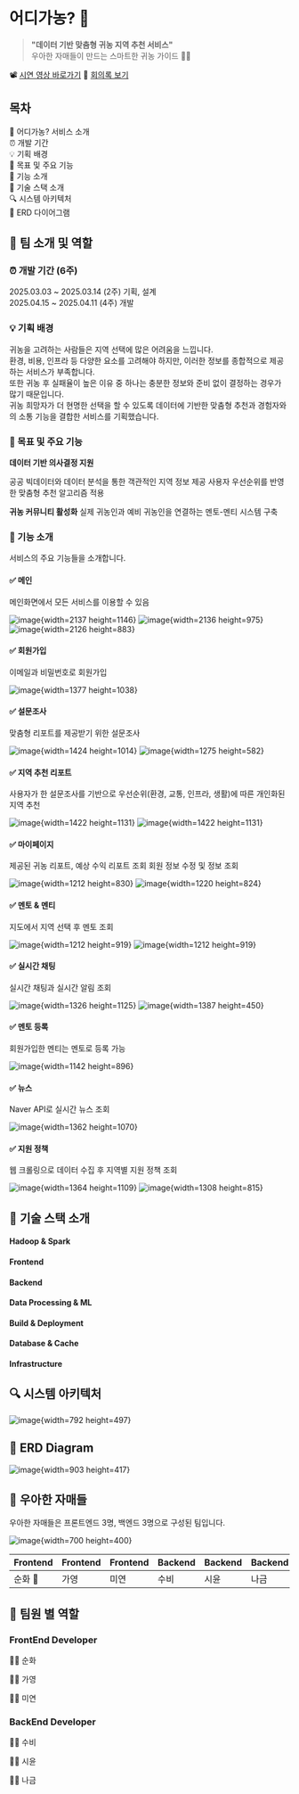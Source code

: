 
# 어디가농? 🌽

> **"데이터 기반 맞춤형 귀농 지역 추천 서비스"**  
우아한 자매들이 만드는 스마트한 귀농 가이드 🚜✨  

📽️ [시연 영상 바로가기](https://drive.google.com/file/d/1nhuQVSqwYE_Bl4Ter0TAZ4RBhGhQi_vt/view) 
📝 [회의록 보기](https://romantic-blanket-13b.notion.site/1a59cee601788005bacec26dd6a81df2?pvs=4)


## 목차

🌱 어디가농? 서비스 소개
<br>
⏰ 개발 기간
<br>
💡 기획 배경
<br>
🎯 목표 및 주요 기능
<br>
🔧 기능 소개
<br>
📢 기술 스택 소개
<br>
🔍 시스템 아키텍처
<br>
💾 ERD 다이어그램
<br>


## 👥 팀 소개 및 역할

### ⏰ 개발 기간 (6주)
2025.03.03 ~ 2025.03.14 (2주) 기획, 설계
<br>
2025.04.15 ~ 2025.04.11 (4주) 개발

### 💡 기획 배경

귀농을 고려하는 사람들은 지역 선택에 많은 어려움을 느낍니다. <br>환경, 비용, 인프라 등 다양한 요소를 고려해야 하지만, 이러한 정보를 종합적으로 제공하는 서비스가 부족합니다.<br>
또한 귀농 후 실패율이 높은 이유 중 하나는 충분한 정보와 준비 없이 결정하는 경우가 많기 때문입니다. <br>귀농 희망자가 더 현명한 선택을 할 수 있도록 데이터에 기반한 맞춤형 추천과 경험자와의 소통 기능을 결합한 서비스를 기획했습니다.


### 🎯 목표 및 주요 기능

**데이터 기반 의사결정 지원**

공공 빅데이터와 데이터 분석을 통한 객관적인 지역 정보 제공
사용자 우선순위를 반영한 맞춤형 추천 알고리즘 적용


**귀농 커뮤니티 활성화**
실제 귀농인과 예비 귀농인을 연결하는 멘토-멘티 시스템 구축



### 🔧 기능 소개

서비스의 주요 기능들을 소개합니다.

#### ✅ 메인

메인화면에서 모든 서비스를 이용할 수 있음 

![image](/uploads/03a9b270aada745ab15c17af36628163/image.png){width=2137 height=1146}
![image](/uploads/9a41466e94dc97a3bdce77ae49947404/image.png){width=2136 height=975}
![image](/uploads/66f1f6d47409f2439d1ec4a90f4881b9/image.png){width=2126 height=883}

#### ✅ 회원가입

이메일과 비밀번호로 회원가입

![image](/uploads/4c1317059de606343e7b2e02608ab081/image.png){width=1377 height=1038}

#### ✅ 설문조사


맞춤형 리포트를 제공받기 위한 설문조사 

![image](/uploads/c8795bf729c2cc813dd44c6cc5acb176/image.png){width=1424 height=1014}
![image](/uploads/b32bca384034555c15e3002bf895012b/image.png){width=1275 height=582}


#### ✅ 지역 추천 리포트 

사용자가 한 설문조사를 기반으로 우선순위(환경, 교통, 인프라, 생활)에 따른 개인화된 지역 추천

![image](/uploads/8715edbef3b6ea7ff88d39a9ef02b6b2/image.png){width=1422 height=1131}
![image](/uploads/6a311e986ee41ada564f7cbfecdff4f8/image.png){width=1422 height=1131}


#### ✅ 마이페이지 

제공된 귀농 리포트, 예상 수익 리포트 조회 
회원 정보 수정 및 정보 조회 

![image](/uploads/52e7c52a2ae001f935ce4030f04b4b86/image.png){width=1212 height=830}
![image](/uploads/9abb4ac39fd8a2c275ef5cf7bfb33e9b/image.png){width=1220 height=824}

#### ✅ 멘토 & 멘티 

지도에서 지역 선택 후 멘토 조회

![image](/uploads/54a31863bd63794bc833f163d532a482/image.png){width=1212 height=919}
![image](/uploads/007f5ae1f737596cb96da0ad0cc5fe7a/image.png){width=1212 height=919}


#### ✅ 실시간 채팅

실시간 채팅과 실시간 알림 조회 

![image](/uploads/a35f5b02f283d4368a2e1836198da99d/image.png){width=1326 height=1125}
![image](/uploads/1fb6af7ad2f4373a09e587e8053ba9fc/image.png){width=1387 height=450}

#### ✅ 멘토 등록

회원가입한 멘티는 멘토로 등록 가능 

![image](/uploads/018e15a35c26decff0553def661965cd/image.png){width=1142 height=896}

#### ✅ 뉴스

Naver API로 실시간 뉴스 조회 

![image](/uploads/4b133502ec665d5914f1fb001762ccf7/image.png){width=1362 height=1070}


#### ✅ 지원 정책 

웹 크롤링으로 데이터 수집 후 지역별 지원 정책 조회

![image](/uploads/a51f3ec0f03d1a1717baaadad2655cab/image.png){width=1364 height=1109}
![image](/uploads/fb243842c71b8be1fd121edbd8b1ffb4/image.png){width=1308 height=815}


## 📢 기술 스택 소개

#### Hadoop & Spark

#### Frontend


#### Backend


#### Data Processing & ML


#### Build & Deployment

#### Database & Cache

#### Infrastructure


## 🔍 시스템 아키텍처
![image](/uploads/f3ea4e35631592b9352daf236f0cc041/image.png){width=792 height=497}


## 💾 ERD Diagram
![image](/uploads/c026cec944b592c293132a059f34db21/image.png){width=903 height=417}


## 👥 우아한 자매들

우아한 자매들은 프론트엔드 3명, 백엔드 3명으로 구성된 팀입니다.

![image](/uploads/aa310f5cbadb5743ac0b922bf1ca6731/image.png){width=700 height=400}


| Frontend | Frontend | Frontend | Backend | Backend | Backend |
|--------------|--------------|--------------|--------------|----------|--------------|
| 순화 👑 | 가영 | 미연 | 수비 | 시윤 | 나금 |

## 👥 팀원 별 역할
### FrontEnd Developer

🧑‍💻 순화

🧑‍💻 가영


🧑‍💻 미연


### BackEnd Developer

🧑‍💻 수비



🧑‍💻 시윤



🧑‍💻 나금 

